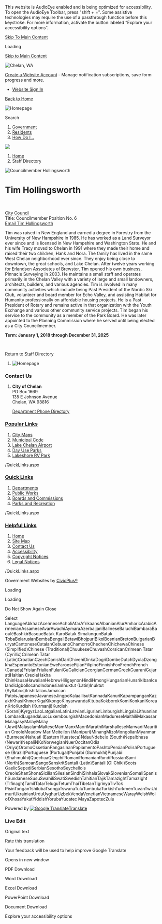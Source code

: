 This website is AudioEye enabled and is being optimized for accessibility. To open the AudioEye Toolbar, press "shift + =". Some assistive technologies may require the use of a passthrough function before this keystroke. For more information, activate the button labeled “Explore your accessibility options”.

[Skip To Main Content](https://www.cityofchelan.us/Directory.aspx?EID=40%2F)

Loading

[Skip to Main Content](https://www.cityofchelan.us/Directory.aspx?EID=40%2F)

![Chelan, WA](https://www.cityofchelan.us/ImageRepository/Document?documentID=27)

[Create a Website Account](https://www.cityofchelan.us/MyAccount/ProfileCreate) - Manage notification subscriptions, save form progress and more.   

- [Website Sign In](https://www.cityofchelan.us/MyAccount)

[Back to Home](https://www.cityofchelan.us)

![Homepage](https://www.cityofchelan.us/ImageRepository/Document?documentID=80)

Search

1. [Government](https://www.cityofchelan.us/27/Government)
2. [Residents](https://www.cityofchelan.us/31/Residents)
3. [How Do I...](https://www.cityofchelan.us/9/How-Do-I)

<!--THE END-->

![](https://www.cityofchelan.us/ImageRepository/Document?documentID=77)

1. [Home](https://www.cityofchelan.us)
2. Staff Directory

![Councilmember Hollingsworth](https://www.cityofchelan.us/ImageRepository/Document?documentID=933)

# Tim Hollingsworth

 

[City Council](https://www.cityofchelan.us/Directory.aspx?DID=16)  
Title: Councilmember Position No. 6  
[Email Tim Hollingsworth](mailto:thollingsworth@cityofchelan.us)

Tim was raised in New England and earned a degree in Forestry from the University of New Hampshire in 1985. He has worked as a Land Surveyor ever since and is licensed in New Hampshire and Washington State. He and his wife Tracy moved to Chelan in 1991 where they made their home and raised their two children, Hank and Nora. The family has lived in the same West Chelan neighborhood ever since. They enjoy being close to downtown, the great schools, and Lake Chelan. After twelve years working for Erlandsen Associates of Brewster, Tim opened his own business, Pinnacle Surveying in 2003. He maintains a small staff and operates primarily in the Chelan Valley with a variety of large and small landowners, architects, builders, and various agencies. Tim is involved in many community activities which include being Past President of the Nordic Ski Club, volunteer and board member for Echo Valley, and assisting Habitat for Humanity professionally on affordable housing projects. He is a Past President of Rotary and remains active in that organization with the Youth Exchange and various other community service projects. Tim began his service to the community as a member of the Park Board. He was later appointed to the Planning Commission where he served until being elected as a City Councilmember.

**Term: January 1, 2018 through December 31, 2025**

 

[Return to Staff Directory](https://www.cityofchelan.us/Directory.aspx)

1. ![Homepage](https://www.cityofchelan.us/ImageRepository/Document?documentId=86)

### Contact Us

1. **City of Chelan**  
   PO Box 1669  
   135 E Johnson Avenue  
   Chelan, WA 98816
   
   [Department Phone Directory](https://www.cityofchelan.us/Directory.aspx)

### [Popular Links](https://www.cityofchelan.us/QuickLinks.aspx?CID=24)

1. [City Maps](https://www.cityofchelan.us/269/City-Maps)
2. [Municipal Code](https://www.cityofchelan.us/208/Municipal-Code)
3. [Lake Chelan Airport](https://www.cityofchelan.us/213/Lake-Chelan-Airport)
4. [Day Use Parks](https://www.cityofchelan.us/180/Day-Use-Parks)
5. [Lakeshore RV Park](https://www.cityofchelan.us/194/Lakeshore-RV-Park)

/QuickLinks.aspx

### [Quick Links](https://www.cityofchelan.us/QuickLinks.aspx?CID=15)

1. [Departments](https://www.cityofchelan.us/157/City-Departments)
2. [Public Works](https://www.cityofchelan.us/163/Public-Works)
3. [Boards and Commissions](https://www.cityofchelan.us/202/Boards-Commissions)
4. [Parks and Recreation](https://www.cityofchelan.us/346/Parks-Recreation)

/QuickLinks.aspx

### [Helpful Links](https://www.cityofchelan.us/QuickLinks.aspx?CID=16)

1. [Home](https://www.cityofchelan.us)
2. [Site Map](https://www.cityofchelan.us/sitemap)
3. [Contact Us](https://www.cityofchelan.us/directory.aspx)
4. [Accessibility](https://www.cityofchelan.us/accessibility)
5. [Copyright Notices](https://www.cityofchelan.us/copyright)
6. [Legal Notices](https://www.cityofchelan.us/332/2356/Legal-Notices)

/QuickLinks.aspx

Government Websites by [CivicPlus®](https://connect.civicplus.com/referral)

Loading

Loading

Do Not Show Again Close

Select LanguageAbkhazAcehneseAcholiAfarAfrikaansAlbanianAlurAmharicArabicArmenianAssameseAvarAwadhiAymaraAzerbaijaniBalineseBaluchiBambaraBaouléBashkirBasqueBatak KaroBatak SimalungunBatak TobaBelarusianBembaBengaliBetawiBhojpuriBikolBosnianBretonBulgarianBuryatCantoneseCatalanCebuanoChamorroChechenChichewaChinese (Simplified)Chinese (Traditional)ChuukeseChuvashCorsicanCrimean Tatar (Cyrillic)Crimean Tatar (Latin)CroatianCzechDanishDariDhivehiDinkaDogriDombeDutchDyulaDzongkhaEsperantoEstonianEweFaroeseFijianFilipinoFinnishFonFrenchFrench (Canada)FrisianFriulianFulaniGaGalicianGeorgianGermanGreekGuaraniGujaratiHaitian CreoleHakha ChinHausaHawaiianHebrewHiligaynonHindiHmongHungarianHunsrikIbanIcelandicIgboIlocanoIndonesianInuktut (Latin)Inuktut (Syllabics)IrishItalianJamaican PatoisJapaneseJavaneseJingpoKalaallisutKannadaKanuriKapampanganKazakhKhasiKhmerKigaKikongoKinyarwandaKitubaKokborokKomiKonkaniKoreanKrioKurdish (Kurmanji)Kurdish (Sorani)KyrgyzLaoLatgalianLatinLatvianLigurianLimburgishLingalaLithuanianLombardLugandaLuoLuxembourgishMacedonianMadureseMaithiliMakassarMalagasyMalayMalay (Jawi)MalayalamMalteseMamManxMaoriMarathiMarshalleseMarwadiMauritian CreoleMeadow MariMeiteilon (Manipuri)MinangMizoMongolianMyanmar (Burmese)Nahuatl (Eastern Huasteca)NdauNdebele (South)Nepalbhasa (Newari)NepaliNKoNorwegianNuerOccitanOdia (Oriya)OromoOssetianPangasinanPapiamentoPashtoPersianPolishPortuguese (Brazil)Portuguese (Portugal)Punjabi (Gurmukhi)Punjabi (Shahmukhi)QuechuaQʼeqchiʼRomaniRomanianRundiRussianSami (North)SamoanSangoSanskritSantali (Latin)Santali (Ol Chiki)Scots GaelicSepediSerbianSesothoSeychellois CreoleShanShonaSicilianSilesianSindhiSinhalaSlovakSlovenianSomaliSpanishSundaneseSusuSwahiliSwatiSwedishTahitianTajikTamazightTamazight (Tifinagh)TamilTatarTeluguTetumThaiTibetanTigrinyaTivTok PisinTonganTshilubaTsongaTswanaTuluTumbukaTurkishTurkmenTuvanTwiUdmurtUkrainianUrduUyghurUzbekVendaVenetianVietnameseWarayWelshWolofXhosaYakutYiddishYorubaYucatec MayaZapotecZulu

Powered by [![Google Translate](https://www.gstatic.com/images/branding/googlelogo/1x/googlelogo_color_42x16dp.png)Translate](https://translate.google.com)

### Live Edit

Original text

Rate this translation

Your feedback will be used to help improve Google Translate

Opens in new window

PDF Download

Word Download

Excel Download

PowerPoint Download

Document Download

Explore your accessibility options